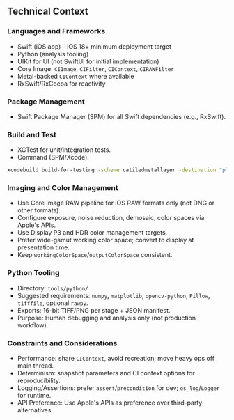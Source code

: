 ## Technical Context

### Languages and Frameworks
- Swift (iOS app) - iOS 18+ minimum deployment target
- Python (analysis tooling)
- UIKit for UI (not SwiftUI for initial implementation)
- Core Image: `CIImage`, `CIFilter`, `CIContext`, `CIRAWFilter`
- Metal-backed `CIContext` where available
- RxSwift/RxCocoa for reactivity

### Package Management
- Swift Package Manager (SPM) for all Swift dependencies (e.g., RxSwift).

### Build and Test
- XCTest for unit/integration tests.
- Command (SPM/Xcode):
```bash
xcodebuild build-for-testing -scheme catiledmetallayer -destination "platform=iOS Simulator,name=iPhone 16 Pro" -configuration Debug
```

### Imaging and Color Management
- Use Core Image RAW pipeline for iOS RAW formats only (not DNG or other formats).
- Configure exposure, noise reduction, demosaic, color spaces via Apple's APIs.
- Use Display P3 and HDR color management targets.
- Prefer wide-gamut working color space; convert to display at presentation time.
- Keep `workingColorSpace`/`outputColorSpace` consistent.

### Python Tooling
- Directory: `tools/python/`
- Suggested requirements: `numpy`, `matplotlib`, `opencv-python`, `Pillow`, `tifffile`, optional `rawpy`.
- Exports: 16-bit TIFF/PNG per stage + JSON manifest.
- Purpose: Human debugging and analysis only (not production workflow).

### Constraints and Considerations
- Performance: share `CIContext`, avoid recreation; move heavy ops off main thread.
- Determinism: snapshot parameters and CI context options for reproducibility.
- Logging/Assertions: prefer `assert`/`precondition` for dev; `os_log`/`Logger` for runtime.
- API Preference: Use Apple's APIs as preference over third-party alternatives.


